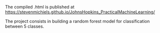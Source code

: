 The compiled .html is published at https://stevenmichiels.github.io/JohnsHopkins_PracticalMachineLearning/

The project consists in building a random forest model for classification between 5 classes.

